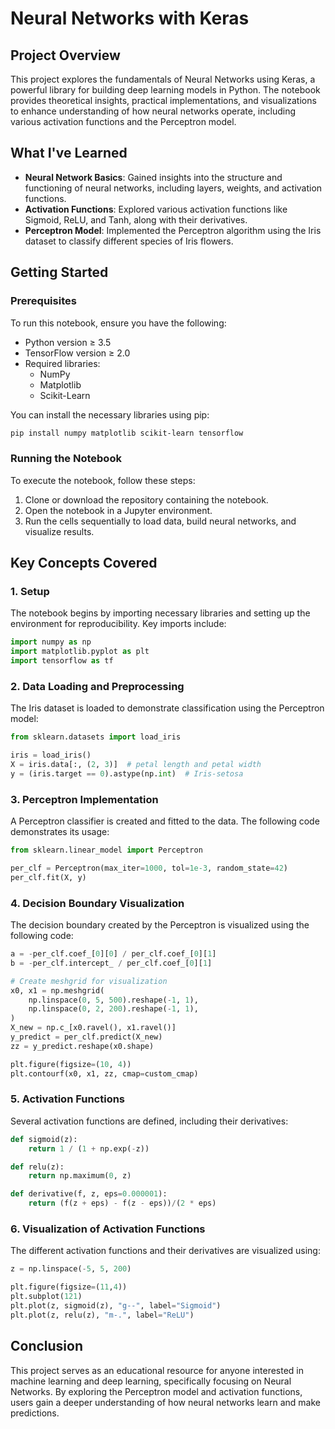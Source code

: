 # Neural Networks with Keras

## Project Overview
This project explores the fundamentals of Neural Networks using Keras, a powerful library for building deep learning models in Python. The notebook provides theoretical insights, practical implementations, and visualizations to enhance understanding of how neural networks operate, including various activation functions and the Perceptron model.

## What I've Learned

- **Neural Network Basics**: Gained insights into the structure and functioning of neural networks, including layers, weights, and activation functions.
- **Activation Functions**: Explored various activation functions like Sigmoid, ReLU, and Tanh, along with their derivatives.
- **Perceptron Model**: Implemented the Perceptron algorithm using the Iris dataset to classify different species of Iris flowers.

## Getting Started

### Prerequisites

To run this notebook, ensure you have the following:

- Python version ≥ 3.5
- TensorFlow version ≥ 2.0
- Required libraries:
  - NumPy
  - Matplotlib
  - Scikit-Learn

You can install the necessary libraries using pip:

```bash
pip install numpy matplotlib scikit-learn tensorflow
```

### Running the Notebook

To execute the notebook, follow these steps:

1. Clone or download the repository containing the notebook.
2. Open the notebook in a Jupyter environment.
3. Run the cells sequentially to load data, build neural networks, and visualize results.

## Key Concepts Covered

### 1. Setup

The notebook begins by importing necessary libraries and setting up the environment for reproducibility. Key imports include:

```python
import numpy as np
import matplotlib.pyplot as plt
import tensorflow as tf
```

### 2. Data Loading and Preprocessing

The Iris dataset is loaded to demonstrate classification using the Perceptron model:

```python
from sklearn.datasets import load_iris

iris = load_iris()
X = iris.data[:, (2, 3)]  # petal length and petal width
y = (iris.target == 0).astype(np.int)  # Iris-setosa
```

### 3. Perceptron Implementation

A Perceptron classifier is created and fitted to the data. The following code demonstrates its usage:

```python
from sklearn.linear_model import Perceptron

per_clf = Perceptron(max_iter=1000, tol=1e-3, random_state=42)
per_clf.fit(X, y)
```

### 4. Decision Boundary Visualization

The decision boundary created by the Perceptron is visualized using the following code:

```python
a = -per_clf.coef_[0][0] / per_clf.coef_[0][1]
b = -per_clf.intercept_ / per_clf.coef_[0][1]

# Create meshgrid for visualization
x0, x1 = np.meshgrid(
    np.linspace(0, 5, 500).reshape(-1, 1),
    np.linspace(0, 2, 200).reshape(-1, 1),
)
X_new = np.c_[x0.ravel(), x1.ravel()]
y_predict = per_clf.predict(X_new)
zz = y_predict.reshape(x0.shape)

plt.figure(figsize=(10, 4))
plt.contourf(x0, x1, zz, cmap=custom_cmap)
```

### 5. Activation Functions

Several activation functions are defined, including their derivatives:

```python
def sigmoid(z):
    return 1 / (1 + np.exp(-z))

def relu(z):
    return np.maximum(0, z)

def derivative(f, z, eps=0.000001):
    return (f(z + eps) - f(z - eps))/(2 * eps)
```

### 6. Visualization of Activation Functions

The different activation functions and their derivatives are visualized using:

```python
z = np.linspace(-5, 5, 200)

plt.figure(figsize=(11,4))
plt.subplot(121)
plt.plot(z, sigmoid(z), "g--", label="Sigmoid")
plt.plot(z, relu(z), "m-.", label="ReLU")
```

## Conclusion

This project serves as an educational resource for anyone interested in machine learning and deep learning, specifically focusing on Neural Networks. By exploring the Perceptron model and activation functions, users gain a deeper understanding of how neural networks learn and make predictions.
